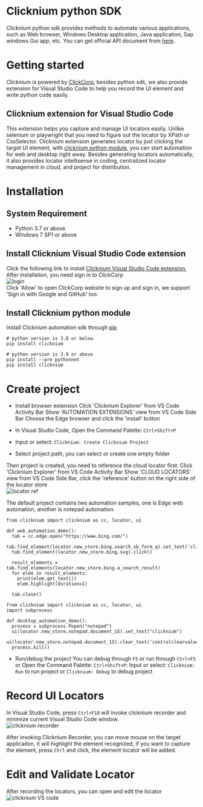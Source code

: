 # Clicknium python SDK
Clicknium python sdk provides methods to automate various applications, such as Web browser, Windows Desktop application, Java application, Sap windows Gui app, etc. You can get official API document from [here](https://www.clickcorp.com/documents).

# Getting started
Clicknium is powered by [ClickCorp](https://wwww.clickcorp.com), besides python sdk, we also provide extension for Visual Studio Code to help you record the UI element and write python code easily.

## Clicknium extension for Visual Studio Code

This extension helps you capture and manage UI locators easily. Unlike selenium or playwright that you need to figure out the locator by XPath or CssSelector. Clicknium extension generates locator by just clicking the target UI element, with [clicknium python module](https://pypi.org/project/clicknium/), you can start automation for web and desktop right away. Besides generating locators automatically, it also provides locator intellisense in coding, centralized locator management in cloud, and project for distribution.

# Installation
## System Requirement
- Python 3.7 or above
- Windows 7 SP1 or above

## Install Clicknium Visual Studio Code extension
Click the following link to install [Clicknium Visual Studio Code extension](),
After installation, you need sign in to ClickCorp  
![login](https://clickcorp.github.io/clicknium-docs/doc/img/login1.png "login")   
Click 'Allow' to open ClickCorp website to sign up and sign in, we support 'Sign in with Google and GitHub' too.

## Install Clicknium python module
Install Clicknium automation sdk through [pip](https://pypi.org/project/clicknium/)  

```
# python version is 3.8 or below
pip install clicknium

# python version is 3.9 or above
pip install --pre pythonnet
pip install clicknium
```

# Create project
- Install browser extension
  Click 'Clicknium Explorer' from VS Code Activity Bar
  Show 'AUTOMATION EXTENSIONS' view from VS Code Side Bar
  Choose the Edge browser and click the 'install' button

- In Visual Studio Code, Open the Command Palette: `Ctrl+Shift+P`
- Input or select: `Clicknium: Create Clicknium Project`
- Select project path, you can select or create one empty folder
  
Then project is created, you need to reference the cloud locator first:
Click 'Clicknium Explorer' from VS Code Activity Bar
Show 'CLOUD LOCATORS' view from VS Code Side Bar, click the 'reference' button on the right side of the locator store  
![locator ref](https://clickcorp.github.io/clicknium-docs/doc/img/locator_ref.png "locator ref")  

The default project contains two automation samples, one is Edge web automation, another is notepad automation.
```
from clicknium import clicknium as cc, locator, ui

def web_automation_demo():
  tab = cc.edge.open("https://www.bing.com/")
  tab.find_element(locator.new_store.bing.search_sb_form_q).set_text('clicknium')
  tab.find_element(locator.new_store.bing.svg).click()

  result_elements = tab.find_elements(locator.new_store.bing.a_search_result)
  for elem in result_elements:
    print(elem.get_text())
    elem.highlight(duration=1)

  tab.close()
```
```
from clicknium import clicknium as cc, locator, ui
import subprocess

def desktop_automation_demo():
  process = subprocess.Popen("notepad")
  ui(locator.new_store.notepad.document_15).set_text("clicknium")
  ui(locator.new_store.notepad.document_15).clear_text('controlclearvalue')
  process.kill()
```

- Run/debug the project
You can debug through `F5` or run through `Ctrl+F5`  
or Open the Command Palette: `Ctrl+Shift+P`:
Input or select: `Clicknium: Run` to run project or `Clicknium: Debug` to debug project


# Record UI Locators
In Visual Studio Code, press `Ctrl+F10` will invoke clicknium recorder and minimize current Visual Studio Code window.  
![clicknium recorder](https://clickcorp.github.io/clicknium-docs/doc/img/recorder_main.png)

After invoking Clicknium Recorder, you can move mouse on the target applicaiton, it will highlight the element recognized, 
if you want to capture the element, press `Ctrl` and click, the element locator will be added.

# Edit and Validate Locator
After recording the locators, you can open and edit the locator  
![clicknium VS code](https://clickcorp.github.io/clicknium-docs/doc/img/main.png) 

